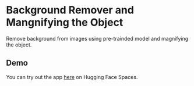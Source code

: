 # Background Remover and Mangnifying the Object

Remove background from images using pre-trainded model and magnifying the object.

## Demo

You can try out the app [here](https://huggingface.co/spaces/Thanusha/Image_processing) on Hugging Face Spaces.
